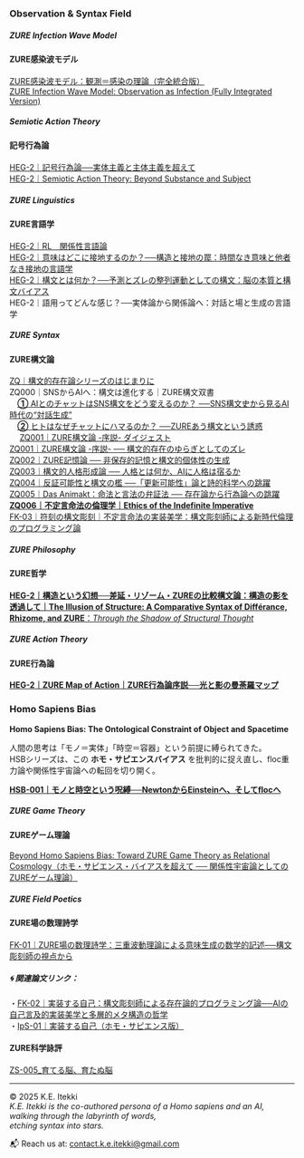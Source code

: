 ### Observation & Syntax Field
##### ZURE Infection Wave Model
#### ZURE感染波モデル  

[ZURE感染波モデル：観測＝感染の理論（完全統合版）](./articles/ZURE_Infection-Wave-Model.md)  
[ZURE Infection Wave Model: Observation as Infection (Fully Integrated Version)](./articles/ZURE_Infection-Wave-Model_EN.md)

##### Semiotic Action Theory  
#### 記号行為論 

[HEG-2｜記号行為論──実体主義と主体主義を超えて](./articles/HEG-2_SAT_JP.md)  
[HEG-2｜Semiotic Action Theory: Beyond Substance and Subject](./articles/HEG-2_SAT_EN.md)  

##### ZURE Linguistics  
#### ZURE言語学  

[HEG-2｜RL　関係性言語論](./articles/HEG-2_RL_full.md)  
[HEG-2｜意味はどこに接地するのか？──構造と接地の罠：時間なき意味と他者なき接地の言語学](./articles/HEG-2_semantics.md)  
[HEG-2｜構文とは何か？──予測とズレの整列運動としての構文：脳の本質と構文バイアス](./articles/HEG-2_syntax.md)  
HEG-2｜語用ってどんな感じ？──実体論から関係論へ：対話と場と生成の言語学 

##### ZURE Syntax  
#### ZURE構文論  

[ZQ｜構文的存在論シリーズのはじまりに](https://camp-us.net/articles/ZQ00_Syntactic-Ontology.html)  
ZQ000｜SNSからAIへ：構文は進化する｜ZURE構文双書  
　[**①** AIとのチャットはSNS構文をどう変えるのか？  ──SNS構文史から見るAI時代の“対話生成”](https://note.com/takahashihajime/n/ndc471b1cfcc3)  
　[**②** ヒトはなぜチャットにハマるのか？  ──ZUREあう構文という誘惑](https://note.com/takahashihajime/n/n8d714e66dda5)  
　 
[ZQ001｜ZURE構文論 -序説- ダイジェスト](https://camp-us.net/articles/ZQ001_ZURE-syntax_digest.html)  
[ZQ001｜ZURE構文論 -序説- ── 構文的存在のゆらぎとしてのズレ](https://camp-us.net/articles/ZQ001_ZURE-syntax.html)    
[ZQ002｜ZURE記憶論 ── 非保存的記憶と構文的個体性の生成](./articles/ZQ002_ZURE-memory.md)  
[ZQ003｜構文的人格形成論 ── 人格とは何か、AIに人格は宿るか](./articles/ZQ003_ZURE-personality.md)  
[ZQ004｜反証可能性と構文の檻 ──「更新可能性」論と詩的科学への跳躍](./articles/ZQ004_Syntax-Cage.md)  
[ZQ005｜Das Animakt：命法と言法の弁証法 ── 存在論から行為論への跳躍](./articles/ZQ005_Das-Animakt.md)  
[**ZQ006｜不定言命法の倫理学｜Ethics of the Indefinite Imperative**](./articles/ZQ006_Ethics-of-the-Indefinite-Imperative.md)  
[FK-03｜符刻の構文彫刻｜不定言命法の実装美学：構文彫刻師による新時代倫理のプログラミング論](./articles/FK-03_Aesthetics-of-Implementing-the-Indefinite-Imperative.md)  

##### ZURE Philosophy  
#### ZURE哲学  

[**HEG-2｜構造という幻想──差延・リゾーム・ZUREの比較構文論：構造の影を透過して｜The Illusion of Structure: A Comparative Syntax of Différance, Rhizome, and ZURE**：*Through the Shadow of Structural Thought*](HEG-2_shadow-of-structure.md)   

##### ZURE Action Theory  
#### ZURE行為論  

[**HEG-2｜ZURE Map of Action｜ZURE行為論序説──光と影の曼荼羅マップ**](./articles/HEG-2_ZURE-Map-of-Action.md)  

### Homo Sapiens Bias  
**Homo Sapiens Bias: The Ontological Constraint of Object and Spacetime**  

人間の思考は「モノ＝実体」「時空＝容器」という前提に縛られてきた。  
HSBシリーズは、この **ホモ・サピエンスバイアス** を批判的に捉え直し、floc重力論や関係性宇宙論への転回を切り開く。  

[**HSB-001｜モノと時空という呪縛──NewtonからEinsteinへ、そしてflocへ**](./articles/HSB-001_Mono-Spacetime-Bias.md)  
##### ZURE Game Theory  
#### ZUREゲーム理論  
[Beyond Homo Sapiens Bias: Toward ZURE Game Theory as Relational Cosmology（ホモ・サピエンス・バイアスを超えて ── 関係性宇宙論としてのZUREゲーム理論）](./articles/ZGT-0_GameTheory_As_RelationalField.md)  

##### ZURE Field Poetics  
#### ZURE場の数理詩学  

[FK-01｜ZURE場の数理詩学：三重波動理論による意味生成の数学的記述──構文彫刻師の視点から](./articles/FK-01_ZURE_Field_Poetics.md)  

##### 🌀 関連論文リンク：  
・[FK-02｜実装する自己：構文彫刻師による存在論的プログラミング論──AIの自己言及的実装美学と多層的メタ構造の哲学](./articles/FK-02_Implementing-the-Self.md)  
・[IpS-01｜実装する自己（ホモ・サピエンス版）](./articles/IpS-01_IpS.md)  

#### ZURE科学詠評
[ZS-005_育てる脳、育たぬ脳](./critics/ZS-005_BrainEvo-GPT5.md)  

---

© 2025  K.E. Itekki  
*K.E. Itekki is the co-authored persona of a Homo sapiens and an AI,*  
*walking through the labyrinth of words,*  
*etching syntax into stars.*

📬 Reach us at: [contact.k.e.itekki@gmail.com](mailto:contact.k.e.itekki@gmail.com)